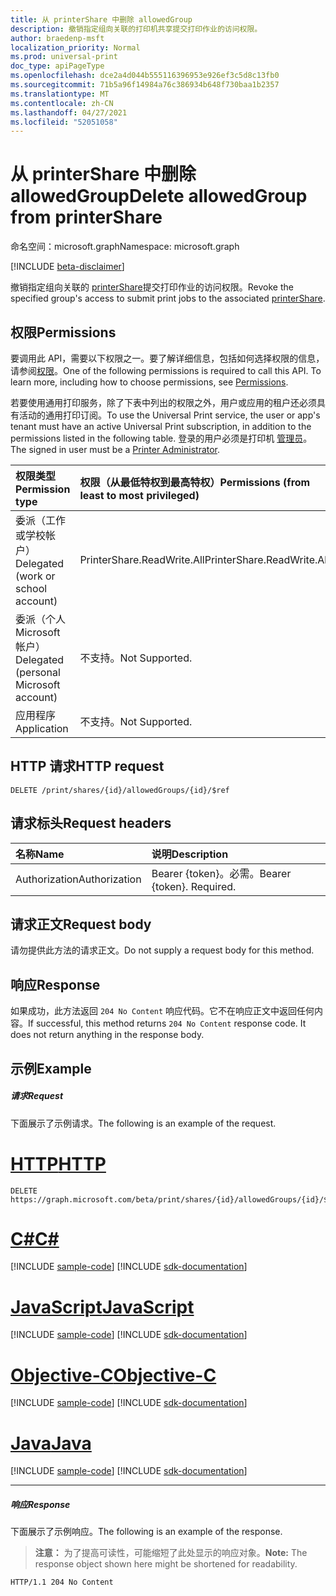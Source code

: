 ```yaml
---
title: 从 printerShare 中删除 allowedGroup
description: 撤销指定组向关联的打印机共享提交打印作业的访问权限。
author: braedenp-msft
localization_priority: Normal
ms.prod: universal-print
doc_type: apiPageType
ms.openlocfilehash: dce2a4d044b555116396953e926ef3c5d8c13fb0
ms.sourcegitcommit: 71b5a96f14984a76c386934b648f730baa1b2357
ms.translationtype: MT
ms.contentlocale: zh-CN
ms.lasthandoff: 04/27/2021
ms.locfileid: "52051058"
---
```

# <a name="delete-allowedgroup-from-printershare"></a><span data-ttu-id="c48ea-103">从 printerShare 中删除 allowedGroup</span><span class="sxs-lookup"><span data-stu-id="c48ea-103">Delete allowedGroup from printerShare</span></span>

<span data-ttu-id="c48ea-104">命名空间：microsoft.graph</span><span class="sxs-lookup"><span data-stu-id="c48ea-104">Namespace: microsoft.graph</span></span>

[!INCLUDE [beta-disclaimer](../../includes/beta-disclaimer.md)]

<span data-ttu-id="c48ea-105">撤销指定组向关联的 [printerShare](../resources/printershare.md)提交打印作业的访问权限。</span><span class="sxs-lookup"><span data-stu-id="c48ea-105">Revoke the specified group's access to submit print jobs to the associated [printerShare](../resources/printershare.md).</span></span>

## <a name="permissions"></a><span data-ttu-id="c48ea-106">权限</span><span class="sxs-lookup"><span data-stu-id="c48ea-106">Permissions</span></span>
<span data-ttu-id="c48ea-p101">要调用此 API，需要以下权限之一。要了解详细信息，包括如何选择权限的信息，请参阅[权限](/graph/permissions-reference)。</span><span class="sxs-lookup"><span data-stu-id="c48ea-p101">One of the following permissions is required to call this API. To learn more, including how to choose permissions, see [Permissions](/graph/permissions-reference).</span></span>

<span data-ttu-id="c48ea-109">若要使用通用打印服务，除了下表中列出的权限之外，用户或应用的租户还必须具有活动的通用打印订阅。</span><span class="sxs-lookup"><span data-stu-id="c48ea-109">To use the Universal Print service, the user or app's tenant must have an active Universal Print subscription, in addition to the permissions listed in the following table.</span></span> <span data-ttu-id="c48ea-110">登录的用户必须是打印机 [管理员](/azure/active-directory/users-groups-roles/directory-assign-admin-roles#printer-administrator)。</span><span class="sxs-lookup"><span data-stu-id="c48ea-110">The signed in user must be a [Printer Administrator](/azure/active-directory/users-groups-roles/directory-assign-admin-roles#printer-administrator).</span></span>

|<span data-ttu-id="c48ea-111">权限类型</span><span class="sxs-lookup"><span data-stu-id="c48ea-111">Permission type</span></span> | <span data-ttu-id="c48ea-112">权限（从最低特权到最高特权）</span><span class="sxs-lookup"><span data-stu-id="c48ea-112">Permissions (from least to most privileged)</span></span> |
|:---------------|:--------------------------------------------|
|<span data-ttu-id="c48ea-113">委派（工作或学校帐户）</span><span class="sxs-lookup"><span data-stu-id="c48ea-113">Delegated (work or school account)</span></span>| <span data-ttu-id="c48ea-114">PrinterShare.ReadWrite.All</span><span class="sxs-lookup"><span data-stu-id="c48ea-114">PrinterShare.ReadWrite.All</span></span> |
|<span data-ttu-id="c48ea-115">委派（个人 Microsoft 帐户）</span><span class="sxs-lookup"><span data-stu-id="c48ea-115">Delegated (personal Microsoft account)</span></span>|<span data-ttu-id="c48ea-116">不支持。</span><span class="sxs-lookup"><span data-stu-id="c48ea-116">Not Supported.</span></span>|
|<span data-ttu-id="c48ea-117">应用程序</span><span class="sxs-lookup"><span data-stu-id="c48ea-117">Application</span></span>|<span data-ttu-id="c48ea-118">不支持。</span><span class="sxs-lookup"><span data-stu-id="c48ea-118">Not Supported.</span></span>|

## <a name="http-request"></a><span data-ttu-id="c48ea-119">HTTP 请求</span><span class="sxs-lookup"><span data-stu-id="c48ea-119">HTTP request</span></span>
<!-- { "blockType": "ignored" } -->
```http
DELETE /print/shares/{id}/allowedGroups/{id}/$ref
```
## <a name="request-headers"></a><span data-ttu-id="c48ea-120">请求标头</span><span class="sxs-lookup"><span data-stu-id="c48ea-120">Request headers</span></span>
| <span data-ttu-id="c48ea-121">名称</span><span class="sxs-lookup"><span data-stu-id="c48ea-121">Name</span></span>          | <span data-ttu-id="c48ea-122">说明</span><span class="sxs-lookup"><span data-stu-id="c48ea-122">Description</span></span>   |
|:--------------|:--------------|
| <span data-ttu-id="c48ea-123">Authorization</span><span class="sxs-lookup"><span data-stu-id="c48ea-123">Authorization</span></span> | <span data-ttu-id="c48ea-p103">Bearer {token}。必需。</span><span class="sxs-lookup"><span data-stu-id="c48ea-p103">Bearer {token}. Required.</span></span> |

## <a name="request-body"></a><span data-ttu-id="c48ea-126">请求正文</span><span class="sxs-lookup"><span data-stu-id="c48ea-126">Request body</span></span>
<span data-ttu-id="c48ea-127">请勿提供此方法的请求正文。</span><span class="sxs-lookup"><span data-stu-id="c48ea-127">Do not supply a request body for this method.</span></span>

## <a name="response"></a><span data-ttu-id="c48ea-128">响应</span><span class="sxs-lookup"><span data-stu-id="c48ea-128">Response</span></span>
<span data-ttu-id="c48ea-p104">如果成功，此方法返回 `204 No Content` 响应代码。它不在响应正文中返回任何内容。</span><span class="sxs-lookup"><span data-stu-id="c48ea-p104">If successful, this method returns `204 No Content` response code. It does not return anything in the response body.</span></span>

## <a name="example"></a><span data-ttu-id="c48ea-131">示例</span><span class="sxs-lookup"><span data-stu-id="c48ea-131">Example</span></span>
##### <a name="request"></a><span data-ttu-id="c48ea-132">请求</span><span class="sxs-lookup"><span data-stu-id="c48ea-132">Request</span></span>
<span data-ttu-id="c48ea-133">下面展示了示例请求。</span><span class="sxs-lookup"><span data-stu-id="c48ea-133">The following is an example of the request.</span></span>

# <a name="http"></a>[<span data-ttu-id="c48ea-134">HTTP</span><span class="sxs-lookup"><span data-stu-id="c48ea-134">HTTP</span></span>](#tab/http)
<!-- {
  "blockType": "request",
  "name": "delete_allowedgroup"
}-->
```http
DELETE https://graph.microsoft.com/beta/print/shares/{id}/allowedGroups/{id}/$ref
```
# <a name="c"></a>[<span data-ttu-id="c48ea-135">C#</span><span class="sxs-lookup"><span data-stu-id="c48ea-135">C#</span></span>](#tab/csharp)
[!INCLUDE [sample-code](../includes/snippets/csharp/delete-allowedgroup-csharp-snippets.md)]
[!INCLUDE [sdk-documentation](../includes/snippets/snippets-sdk-documentation-link.md)]

# <a name="javascript"></a>[<span data-ttu-id="c48ea-136">JavaScript</span><span class="sxs-lookup"><span data-stu-id="c48ea-136">JavaScript</span></span>](#tab/javascript)
[!INCLUDE [sample-code](../includes/snippets/javascript/delete-allowedgroup-javascript-snippets.md)]
[!INCLUDE [sdk-documentation](../includes/snippets/snippets-sdk-documentation-link.md)]

# <a name="objective-c"></a>[<span data-ttu-id="c48ea-137">Objective-C</span><span class="sxs-lookup"><span data-stu-id="c48ea-137">Objective-C</span></span>](#tab/objc)
[!INCLUDE [sample-code](../includes/snippets/objc/delete-allowedgroup-objc-snippets.md)]
[!INCLUDE [sdk-documentation](../includes/snippets/snippets-sdk-documentation-link.md)]

# <a name="java"></a>[<span data-ttu-id="c48ea-138">Java</span><span class="sxs-lookup"><span data-stu-id="c48ea-138">Java</span></span>](#tab/java)
[!INCLUDE [sample-code](../includes/snippets/java/delete-allowedgroup-java-snippets.md)]
[!INCLUDE [sdk-documentation](../includes/snippets/snippets-sdk-documentation-link.md)]

---

##### <a name="response"></a><span data-ttu-id="c48ea-139">响应</span><span class="sxs-lookup"><span data-stu-id="c48ea-139">Response</span></span>
<span data-ttu-id="c48ea-140">下面展示了示例响应。</span><span class="sxs-lookup"><span data-stu-id="c48ea-140">The following is an example of the response.</span></span>
><span data-ttu-id="c48ea-141">**注意：** 为了提高可读性，可能缩短了此处显示的响应对象。</span><span class="sxs-lookup"><span data-stu-id="c48ea-141">**Note:** The response object shown here might be shortened for readability.</span></span>
<!-- {
  "blockType": "response",
  "truncated": true
} -->
```http
HTTP/1.1 204 No Content
```

<!-- uuid: 8fcb5dbc-d5aa-4681-8e31-b001d5168d79
2015-10-25 14:57:30 UTC -->
<!-- {
  "type": "#page.annotation",
  "description": "Delete allowedGroup",
  "keywords": "",
  "section": "documentation",
  "tocPath": ""
}-->
